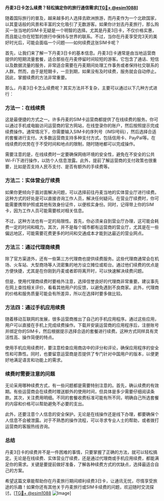 **丹麦3日卡怎么续费？轻松搞定你的旅行通信需求[[TG💪+ @esim1088](https://t.me/s/esim1088)]**

随着国际旅行的普及，越来越多的人选择去欧洲旅游，而丹麦作为一个北欧国家，以其童话般的风景和丰富的文化吸引了无数游客。如果你计划去丹麦旅行，那么购买一张当地的SIM卡无疑是一个明智的选择。尤其是丹麦3日卡，不仅价格实惠，而且能让你在短暂的旅行中保持与世界的联系。不过，当你在丹麦享受完3天的美好时光后，可能会面临一个问题——如何续费这张SIM卡呢？

首先，让我们来了解一下丹麦3日卡的基本信息。丹麦3日卡通常是由当地运营商提供的短期流量套餐，适合那些在丹麦停留时间较短的游客。它包含了通话、短信以及数据流量的服务，非常适合需要在丹麦期间处理工作事务或者保持社交联系的人群。然而，由于是短期卡，一旦到期，如果没有及时续费，服务就会自动停止。因此，掌握续费的方法非常重要。

那么，丹麦3日卡怎么续费呢？其实方法并不复杂，主要可以通过以下几种方式进行：

### 方法一：在线续费

这是最便捷的方式之一。许多丹麦的SIM卡运营商都提供了在线续费的服务。你可以通过手机或电脑访问运营商的官方网站，在线登录你的账户，然后按照提示完成续费操作。通常情况下，你需要输入SIM卡的序列号（IMSI号码），然后选择合适的套餐进行支付。大多数运营商支持多种支付方式，包括信用卡、PayPal等。在线续费的优势在于不受时间和地点的限制，随时随地都可以完成操作。

需要注意的是，在线续费时一定要确保网络环境的安全性，避免在不安全的公共Wi-Fi下进行操作，以防个人信息泄露。此外，提前了解运营商的支付政策也很重要，比如是否支持人民币支付、是否有额外的手续费等。

### 方法二：实体营业厅续费

如果你更倾向于面对面解决问题，可以选择前往丹麦当地的实体营业厅进行续费。这种方式的好处是可以直接咨询工作人员，解决任何疑问。在营业厅续费时，你可能需要携带护照或其他有效身份证件，以便核实身份。同时，记得带上你的SIM卡，因为工作人员可能需要核对相关信息。

不过，这种方法也有一定的局限性。首先，你必须亲自到营业厅办理，这可能会耗费一定的时间和精力。其次，并不是每个城市都有运营商的营业厅，尤其是在一些偏远地区，可能需要花费更多的时间和交通成本才能到达最近的营业网点。

### 方法三：通过代理商续费

除了官方渠道外，还有一些第三方代理商也提供续费服务。这些代理商通常会在机场、火车站、大型商场等人流密集的地方设立摊位或柜台。通过他们续费的优点是方便快捷，尤其是在你刚到丹麦或者即将离开时，可以快速解决续费问题。

但是，使用代理商续费时要格外注意，选择信誉良好的代理商非常重要。建议事先在网上查找相关评价，看看其他用户的反馈，以避免遇到不良商家。此外，代理商的价格和服务质量可能会有所差异，所以在选择时要多做比较。

### 方法四：通过手机应用续费

随着移动互联网的发展，很多运营商推出了自己的手机应用程序。通过这些应用，用户可以直接在手机上完成续费操作。下载并安装运营商的应用程序后，注册账号并绑定你的SIM卡，然后根据提示选择合适的套餐进行续费。这种方式同样具有灵活性高、操作简便的特点。

使用手机应用续费时，要注意检查应用商店中的评分和评论，确保应用程序的安全性和可靠性。同时，也要留意运营商是否提供了专门针对中国用户的版本，以便更好地满足语言和功能上的需求。

### 续费时需要注意的问题

无论采用哪种续费方式，有一些问题都是需要特别注意的。首先，确认续费的有效期。有些运营商会在续费时赠送额外的使用时间，但具体是多少需要仔细阅读条款。其次，关注费用明细。不同的套餐收费标准可能有所不同，明确自己所选套餐的内容和价格可以帮助避免不必要的支出。

此外，还要注意个人信息的安全保护。无论是在线操作还是线下办理，都要确保个人信息不会被泄露。对于不熟悉的操作流程，可以寻求专业人士的帮助，或者拨打运营商的客服热线咨询。

### 总结

丹麦3日卡的续费并不是一件困难的事情，只要掌握了正确的方法，就可以轻松搞定。无论是在线续费、实体营业厅续费，还是通过代理商或手机应用续费，都能满足你的需求。关键是要提前做好准备，了解各种续费方式的优缺点，选择最适合自己的方案。

希望这篇文章能帮助你在丹麦旅行期间顺利续费3日卡，让通讯无忧，尽情享受旅途的乐趣！如果你还有其他关于丹麦旅行或SIM卡续费的问题，欢迎随时交流探讨。[[TG💪+ @esim1088](https://t.me/s/esim1088) ![Image](https://i.postimg.cc/4NQfJmqS/Snipaste-2025-05-13-00-14-12.png)]